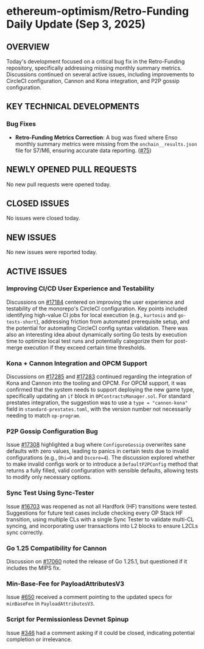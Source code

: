 # ethereum-optimism/Retro-Funding Daily Update (Sep 3, 2025)
## OVERVIEW 
Today's development focused on a critical bug fix in the Retro-Funding repository, specifically addressing missing monthly summary metrics. Discussions continued on several active issues, including improvements to CircleCI configuration, Cannon and Kona integration, and P2P gossip configuration.

## KEY TECHNICAL DEVELOPMENTS

### Bug Fixes
- **Retro-Funding Metrics Correction**: A bug was fixed where Enso monthly summary metrics were missing from the `onchain__results.json` file for S7/M6, ensuring accurate data reporting. ([#75](https://github.com/ethereum-optimism/Retro-Funding/pull/75))

## NEWLY OPENED PULL REQUESTS
No new pull requests were opened today.

## CLOSED ISSUES
No issues were closed today.

## NEW ISSUES
No new issues were reported today.

## ACTIVE ISSUES

### Improving CI/CD User Experience and Testability
Discussions on [#17184](https://github.com/ethereum-optimism/Retro-Funding/issues/17184) centered on improving the user experience and testability of the monorepo's CircleCI configuration. Key points included identifying high-value CI jobs for local execution (e.g., `kurtosis` and `go-tests-short`), addressing friction from automated prerequisite setup, and the potential for automating CircleCI config syntax validation. There was also an interesting idea about dynamically sorting Go tests by execution time to optimize local test runs and potentially categorize them for post-merge execution if they exceed certain time thresholds.

### Kona + Cannon Integration and OPCM Support
Discussions on [#17285](https://github.com/ethereum-optimism/Retro-Funding/issues/17285) and [#17283](https://github.com/ethereum-optimism/Retro-Funding/issues/17283) continued regarding the integration of Kona and Cannon into the tooling and OPCM. For OPCM support, it was confirmed that the system needs to support deploying the new game type, specifically updating an `if` block in `OPContractsManager.sol`. For standard prestates integration, the suggestion was to use a `type = "cannon-kona"` field in `standard-prestates.toml`, with the version number not necessarily needing to match `op-program`.

### P2P Gossip Configuration Bug
Issue [#17308](https://github.com/ethereum-optimism/Retro-Funding/issues/17308) highlighted a bug where `ConfigureGossip` overwrites sane defaults with zero values, leading to panics in certain tests due to invalid configurations (e.g., `Dhi=0` and `Dscore=4`). The discussion explored whether to make invalid configs work or to introduce a `DefaultP2PConfig` method that returns a fully filled, valid configuration with sensible defaults, allowing tests to modify only necessary options.

### Sync Test Using Sync-Tester
Issue [#16703](https://github.com/ethereum-optimism/Retro-Funding/issues/16703) was reopened as not all Hardfork (HF) transitions were tested. Suggestions for future test cases include checking every OP Stack HF transition, using multiple CLs with a single Sync Tester to validate multi-CL syncing, and incorporating user transactions into L2 blocks to ensure L2CLs sync correctly.

### Go 1.25 Compatibility for Cannon
Discussion on [#17060](https://github.com/ethereum-optimism/Retro-Funding/issues/17060) noted the release of Go 1.25.1, but questioned if it includes the MIPS fix.

### Min-Base-Fee for PayloadAttributesV3
Issue [#650](https://github.com/ethereum-optimism/Retro-Funding/issues/650) received a comment pointing to the updated specs for `minBaseFee` in `PayloadAttributesV3`.

### Script for Permissionless Devnet Spinup
Issue [#346](https://github.com/ethereum-optimism/Retro-Funding/issues/346) had a comment asking if it could be closed, indicating potential completion or irrelevance.